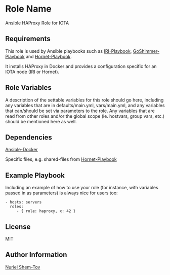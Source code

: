 Role Name
=========

Ansible HAProxy Role for IOTA

Requirements
------------

This role is used by Ansible playbooks such as [IRI-Playbook](https://github.com/nuriel77/iri-playbook), [GoShimmer-Playbook](https://github.com/nuriel77/goshimmer-playbook) and [Hornet-Playbook](https://github.com/nuriel77/hornet-playbook).

It installs HAProxy in Docker and provides a configuration specific for an IOTA node (IRI or Hornet).

Role Variables
--------------

A description of the settable variables for this role should go here, including
any variables that are in defaults/main.yml, vars/main.yml, and any variables
that can/should be set via parameters to the role. Any variables that are read
from other roles and/or the global scope (ie. hostvars, group vars, etc.) should
be mentioned here as well.

Dependencies
------------

[Ansible-Docker](https://github.com/nuriel77/ansible-docker)

Specific files, e.g. shared-files from [Hornet-Playbook](https://github.com/nuriel77/hornet-playbook/tree/master/roles/shared-files)

Example Playbook
----------------

Including an example of how to use your role (for instance, with variables
passed in as parameters) is always nice for users too:

    - hosts: servers
      roles:
         - { role: haproxy, x: 42 }

License
-------

MIT

Author Information
------------------

[Nuriel Shem-Tov](https://github.com/nuriel77)
